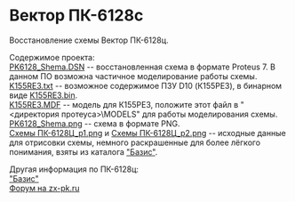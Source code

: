 # Вектор ПК-6128c
Восстановление схемы Вектор ПК-6128ц.

Содержимое проекта:<br>
[PK6128_Shema.DSN](https://github.com/ImproverX/PK-6128c/blob/main/PK6128_Shema.DSN) -- восстановленная схема в формате Proteus 7. В данном ПО возможна частичное моделирование работы схемы.<br>
[K155RE3.txt](https://github.com/ImproverX/PK-6128c/blob/main/K155RE3.txt) -- возможное содержимое ПЗУ D10 (К155РЕ3), в бинарном виде [K155RE3.bin](https://github.com/ImproverX/PK-6128c/blob/main/K155PE3.bin).<br>
[K155RE3.MDF](https://github.com/ImproverX/PK-6128c/blob/main/K155RE3.MDF) -- модель для К155РЕ3, положите этот файл в "<директория протеуса>\MODELS" для работы моделирования схемы.
[PK6128_Shema.png](https://github.com/ImproverX/PK-6128c/blob/main/PK6128_Shema.png) -- схема в формате PNG.<br>
[Схемы ПК-6128Ц_p1.png](https://github.com/ImproverX/PK-6128c/blob/main/%D0%A1%D1%85%D0%B5%D0%BC%D1%8B%20%D0%9F%D0%9A-6128%D0%A6_p1.png) и
[Схемы ПК-6128Ц_p2.png](https://github.com/ImproverX/PK-6128c/blob/main/%D0%A1%D1%85%D0%B5%D0%BC%D1%8B%20%D0%9F%D0%9A-6128%D0%A6_p2.png) -- исходные данные для отрисовки схемы, немного раскрашенные для более лёгкого понимания, взяты из каталога ["Базис"](http://sensi.org/scalar/ware/508/).<br>

Другая информация по ПК-6128ц:<br>
["Базис"](http://sensi.org/scalar/categories/pk-6128c/)<br>
[Форум на zx-pk.ru](https://zx-pk.ru/threads/8146-pk-6128ts-obsuzhdenie.html)

